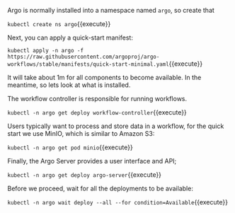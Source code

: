 Argo is normally installed into a namespace named `argo`, so create that

`kubectl create ns argo`{{execute}}

Next, you can apply a quick-start manifest:

`kubectl apply -n argo -f https://raw.githubusercontent.com/argoproj/argo-workflows/stable/manifests/quick-start-minimal.yaml`{{execute}}

It will take about 1m for all components to become available. In the meantime, so lets look at what is installed.

The workflow controller is responsible for running workflows. 

`kubectl -n argo get deploy workflow-controller`{{execute}}

Users typically want to process and store data in a workflow, for the quick start we use MinIO, which is similar to Amazon S3:

`kubectl -n argo get pod minio`{{execute}}

Finally, the Argo Server provides a user interface and API;

`kubectl -n argo get deploy argo-server`{{execute}}

Before we proceed, wait for all the deployments to be available:

`kubectl -n argo wait deploy --all --for condition=Available`{{execute}}

